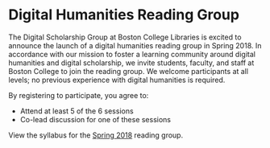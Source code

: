 # Digital Humanities Reading Group

The Digital Scholarship Group at Boston College Libraries is excited to announce the launch of a digital humanities reading group in Spring 2018. In accordance with our mission to foster a learning community around digital humanities and digital scholarship, we invite students, faculty, and staff at Boston College to join the reading group. We welcome participants at all levels; no previous experience with digital humanities is required.

By registering to participate, you agree to:

- Attend at least 5 of the 6 sessions
- Co-lead discussion for one of these sessions

View the syllabus for the [Spring 2018](spring-2018) reading group.
